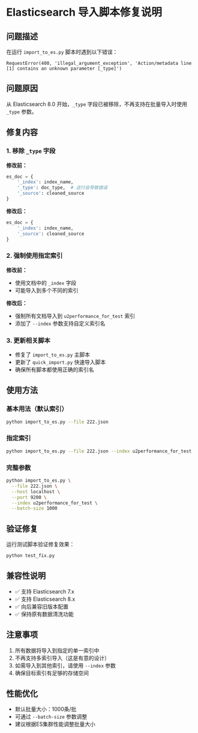 # Elasticsearch 导入脚本修复说明

## 问题描述
在运行 `import_to_es.py` 脚本时遇到以下错误：
```
RequestError(400, 'illegal_argument_exception', 'Action/metadata line [1] contains an unknown parameter [_type]')
```

## 问题原因
从 Elasticsearch 8.0 开始，`_type` 字段已被移除，不再支持在批量导入时使用 `_type` 参数。

## 修复内容

### 1. 移除 `_type` 字段
**修改前：**
```python
es_doc = {
    '_index': index_name,
    '_type': doc_type,  # 这行会导致错误
    '_source': cleaned_source
}
```

**修改后：**
```python
es_doc = {
    '_index': index_name,
    '_source': cleaned_source
}
```

### 2. 强制使用指定索引
**修改前：**
- 使用文档中的 `_index` 字段
- 可能导入到多个不同的索引

**修改后：**
- 强制所有文档导入到 `u2performance_for_test` 索引
- 添加了 `--index` 参数支持自定义索引名

### 3. 更新相关脚本
- 修复了 `import_to_es.py` 主脚本
- 更新了 `quick_import.py` 快速导入脚本
- 确保所有脚本都使用正确的索引名

## 使用方法

### 基本用法（默认索引）
```bash
python import_to_es.py --file 222.json
```

### 指定索引
```bash
python import_to_es.py --file 222.json --index u2performance_for_test
```

### 完整参数
```bash
python import_to_es.py \
  --file 222.json \
  --host localhost \
  --port 9200 \
  --index u2performance_for_test \
  --batch-size 1000
```

## 验证修复
运行测试脚本验证修复效果：
```bash
python test_fix.py
```

## 兼容性说明
- ✅ 支持 Elasticsearch 7.x
- ✅ 支持 Elasticsearch 8.x
- ✅ 向后兼容旧版本配置
- ✅ 保持原有数据清洗功能

## 注意事项
1. 所有数据将导入到指定的单一索引中
2. 不再支持多索引导入（这是有意的设计）
3. 如需导入到其他索引，请使用 `--index` 参数
4. 确保目标索引有足够的存储空间

## 性能优化
- 默认批量大小：1000条/批
- 可通过 `--batch-size` 参数调整
- 建议根据ES集群性能调整批量大小 